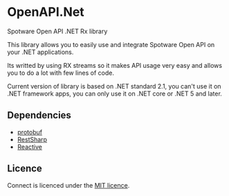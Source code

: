 # OpenAPI.Net

Spotware Open API .NET Rx library

This library allows you to easily use and integrate Spotware Open API on your .NET applications.

Its writted by using RX streams so it makes API usage very easy and allows you to do a lot with few lines of code.

Current version of library is based on .NET standard 2.1, you can't use it on .NET framework apps, you can only use it on .NET core or .NET 5 and later.

## Dependencies

* <a href="https://github.com/protocolbuffers/protobuf">protobuf</a>
* <a href="https://github.com/restsharp/RestSharp">RestSharp</a>
* <a href="https://github.com/dotnet/reactive">Reactive</a>

## Licence

Connect is licenced under the [MIT licence](licence.md).
